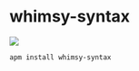 # whimsy-syntax

![](https://github.com/rod/whimsy-syntax/raw/master/screenshot.png)

```
apm install whimsy-syntax
```
